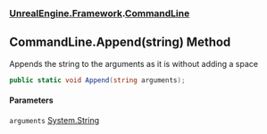 ### [UnrealEngine.Framework](./UnrealEngine-Framework.md 'UnrealEngine.Framework').[CommandLine](./CommandLine.md 'UnrealEngine.Framework.CommandLine')
## CommandLine.Append(string) Method
Appends the string to the arguments as it is without adding a space  
```csharp
public static void Append(string arguments);
```
#### Parameters
<a name='UnrealEngine-Framework-CommandLine-Append(string)-arguments'></a>
`arguments` [System.String](https://docs.microsoft.com/en-us/dotnet/api/System.String 'System.String')  
  
